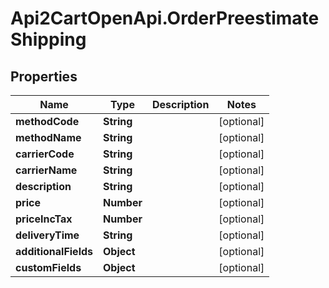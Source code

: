 # Api2CartOpenApi.OrderPreestimateShipping

## Properties

Name | Type | Description | Notes
------------ | ------------- | ------------- | -------------
**methodCode** | **String** |  | [optional] 
**methodName** | **String** |  | [optional] 
**carrierCode** | **String** |  | [optional] 
**carrierName** | **String** |  | [optional] 
**description** | **String** |  | [optional] 
**price** | **Number** |  | [optional] 
**priceIncTax** | **Number** |  | [optional] 
**deliveryTime** | **String** |  | [optional] 
**additionalFields** | **Object** |  | [optional] 
**customFields** | **Object** |  | [optional] 


